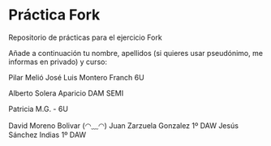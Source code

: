 ﻿# Práctica Fork
Repositorio de prácticas para el ejercicio Fork

Añade a continuación tu nombre,  apellidos (si quieres usar pseudónimo, me informas en privado)  y curso:

Pilar Melió
José Luis Montero Franch 6U

Alberto Solera Aparicio DAM SEMI

Patricia M.G. - 6U

David Moreno Bolivar (◠﹏◠)
Juan Zarzuela Gonzalez  1º DAW
Jesús Sánchez Indias 1º DAW

